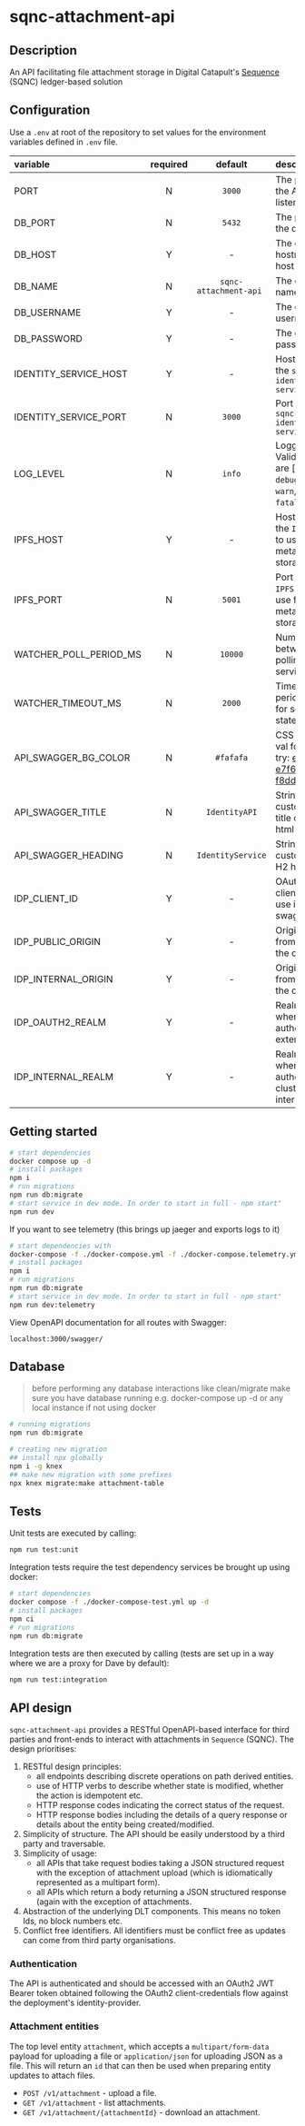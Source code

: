 # sqnc-attachment-api

## Description

An API facilitating file attachment storage in Digital Catapult's [Sequence](https://github.com/digicatapult/sqnc-documentation) (SQNC) ledger-based solution

## Configuration

Use a `.env` at root of the repository to set values for the environment variables defined in `.env` file.

| variable               | required |        default         | description                                                                                                                                           |
| :--------------------- | :------: | :--------------------: | :---------------------------------------------------------------------------------------------------------------------------------------------------- |
| PORT                   |    N     |         `3000`         | The port for the API to listen on                                                                                                                     |
| DB_PORT                |    N     |         `5432`         | The port for the database                                                                                                                             |
| DB_HOST                |    Y     |           -            | The database hostname / host                                                                                                                          |
| DB_NAME                |    N     | `sqnc-attachment-api ` | The database name                                                                                                                                     |
| DB_USERNAME            |    Y     |           -            | The database username                                                                                                                                 |
| DB_PASSWORD            |    Y     |           -            | The database password                                                                                                                                 |
| IDENTITY_SERVICE_HOST  |    Y     |           -            | Hostname of the `sqnc-identity-service`                                                                                                               |
| IDENTITY_SERVICE_PORT  |    N     |         `3000`         | Port of the `sqnc-identity-service`                                                                                                                   |
| LOG_LEVEL              |    N     |         `info`         | Logging level. Valid values are [`trace`, `debug`, `info`, `warn`, `error`, `fatal`]                                                                  |
| IPFS_HOST              |    Y     |           -            | Hostname of the `IPFS` node to use for metadata storage                                                                                               |
| IPFS_PORT              |    N     |         `5001`         | Port of the `IPFS` node to use for metadata storage                                                                                                   |
| WATCHER_POLL_PERIOD_MS |    N     |        `10000`         | Number of ms between polling of service state                                                                                                         |
| WATCHER_TIMEOUT_MS     |    N     |         `2000`         | Timeout period in ms for service state                                                                                                                |
| API_SWAGGER_BG_COLOR   |    N     |       `#fafafa`        | CSS \_color\* val for UI bg ( try: [e4f2f3](https://coolors.co/e4f2f3) , [e7f6e6](https://coolors.co/e7f6e6) or [f8dddd](https://coolors.co/f8dddd) ) |
| API_SWAGGER_TITLE      |    N     |     `IdentityAPI`      | String used to customise the title of the html page                                                                                                   |
| API_SWAGGER_HEADING    |    N     |   `IdentityService`    | String used to customise the H2 heading                                                                                                               |
| IDP_CLIENT_ID          |    Y     |           -            | OAuth2 client-id to use in swagger-ui                                                                                                                 |
| IDP_PUBLIC_ORIGIN      |    Y     |           -            | Origin of IDP from outside the cluster                                                                                                                |
| IDP_INTERNAL_ORIGIN    |    Y     |           -            | Origin of IDP from inside the cluster                                                                                                                 |
| IDP_OAUTH2_REALM       |    Y     |           -            | Realm to use when authenticating external users                                                                                                       |
| IDP_INTERNAL_REALM     |    Y     |           -            | Realm to use when authenticating cluster internal users                                                                                               |

## Getting started

```sh
# start dependencies
docker compose up -d
# install packages
npm i
# run migrations
npm run db:migrate
# start service in dev mode. In order to start in full - npm start"
npm run dev
```

If you want to see telemetry (this brings up jaeger and exports logs to it)

```sh
# start dependencies with
docker-compose -f ./docker-compose.yml -f ./docker-compose.telemetry.yml up -d
# install packages
npm i
# run migrations
npm run db:migrate
# start service in dev mode. In order to start in full - npm start"
npm run dev:telemetry
```

View OpenAPI documentation for all routes with Swagger:

```
localhost:3000/swagger/
```

## Database

> before performing any database interactions like clean/migrate make sure you have database running e.g. docker-compose up -d
> or any local instance if not using docker

```sh
# running migrations
npm run db:migrate

# creating new migration
## install npx globally
npm i -g knex
## make new migration with some prefixes
npx knex migrate:make attachment-table
```

## Tests

Unit tests are executed by calling:

```sh
npm run test:unit
```

Integration tests require the test dependency services be brought up using docker:

```sh
# start dependencies
docker compose -f ./docker-compose-test.yml up -d
# install packages
npm ci
# run migrations
npm run db:migrate
```

Integration tests are then executed by calling (tests are set up in a way where we are a proxy for Dave by default):

```sh
npm run test:integration
```

## API design

`sqnc-attachment-api` provides a RESTful OpenAPI-based interface for third parties and front-ends to interact with attachments in `Sequence` (SQNC). The design prioritises:

1. RESTful design principles:
   - all endpoints describing discrete operations on path derived entities.
   - use of HTTP verbs to describe whether state is modified, whether the action is idempotent etc.
   - HTTP response codes indicating the correct status of the request.
   - HTTP response bodies including the details of a query response or details about the entity being created/modified.
2. Simplicity of structure. The API should be easily understood by a third party and traversable.
3. Simplicity of usage:
   - all APIs that take request bodies taking a JSON structured request with the exception of attachment upload (which is idiomatically represented as a multipart form).
   - all APIs which return a body returning a JSON structured response (again with the exception of attachments.
4. Abstraction of the underlying DLT components. This means no token Ids, no block numbers etc.
5. Conflict free identifiers. All identifiers must be conflict free as updates can come from third party organisations.

### Authentication

The API is authenticated and should be accessed with an OAuth2 JWT Bearer token obtained following the OAuth2 client-credentials flow against the deployment's identity-provider.

### Attachment entities

The top level entity `attachment`, which accepts a `multipart/form-data` payload for uploading a file or `application/json` for uploading JSON as a file. This will return an `id` that can then be used when preparing entity updates to attach files.

- `POST /v1/attachment` - upload a file.
- `GET /v1/attachment` - list attachments.
- `GET /v1/attachment/{attachmentId}` - download an attachment.
